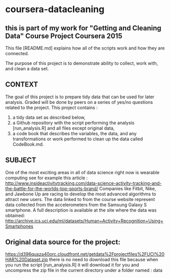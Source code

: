 # coursera-datacleaning
## this is part of my work for "Getting and Cleaning Data" Course Project Coursera 2015

This file [README.md] explains how all of the scripts work and how they are connected.  

The purpose of this project is to demonstrate ability to collect, work with, and clean a data set. 

## CONTEXT
The goal of this project is to prepare tidy data that can be used for later analysis. 
Graded will be done by peers on a series of yes/no questions related to the project. 
This project contains : 
1) a tidy data set as described below, 
2) a Github repository with the script performing the analysis [run_analysis.R] and all files except original data, 
3) a code book that describes the variables, the data, and any transformations 
   or work performed to clean up the data called CodeBook.md. 
   
## SUBJECT
One of the most exciting areas in all of data science right now is wearable computing
see for example this article : 
http://www.insideactivitytracking.com/data-science-activity-tracking-and-the-battle-for-the-worlds-top-sports-brand/ 
Companies like Fitbit, Nike, and Jawbone Up are racing to develop the most advanced 
algorithms to attract new users. 
The data linked to from the course website represent data collected from 
the accelerometers from the Samsung Galaxy S smartphone. 
A full description is available at the site where the data was obtained: 
http://archive.ics.uci.edu/ml/datasets/Human+Activity+Recognition+Using+Smartphones

## Original data source for the project: 
https://d396qusza40orc.cloudfront.net/getdata%2Fprojectfiles%2FUCI%20HAR%20Dataset.zip 
there is no need to download this file because when you run the script [run_analysis.R] 
it will download it for you and uncompress the zip file in the current directory under 
a folder named : data
